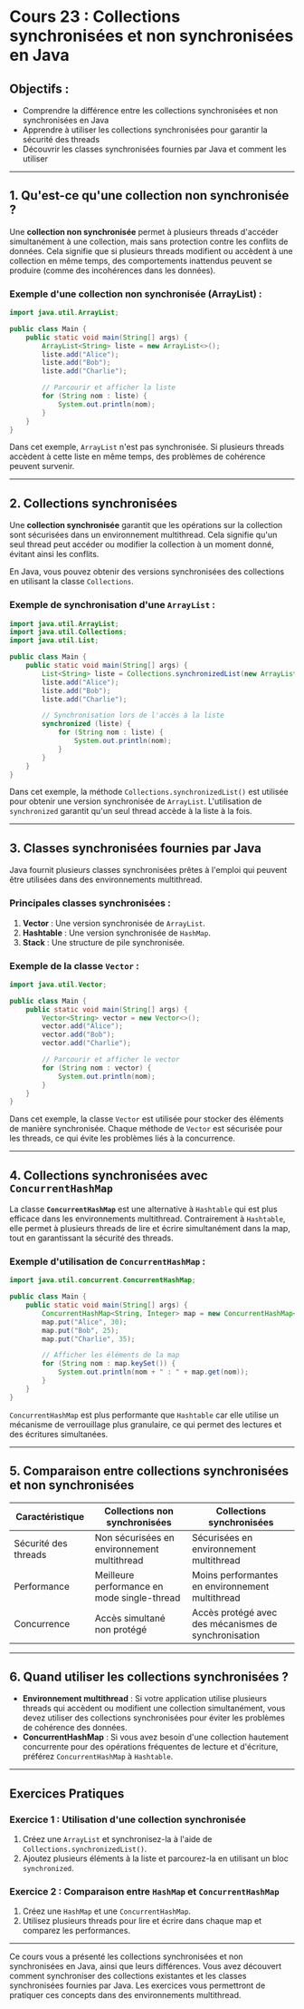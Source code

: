 
# Cours 23 : Collections synchronisées et non synchronisées en Java

## Objectifs :
- Comprendre la différence entre les collections synchronisées et non synchronisées en Java
- Apprendre à utiliser les collections synchronisées pour garantir la sécurité des threads
- Découvrir les classes synchronisées fournies par Java et comment les utiliser

---

## 1. Qu'est-ce qu'une collection non synchronisée ?
Une **collection non synchronisée** permet à plusieurs threads d'accéder simultanément à une collection, mais sans protection contre les conflits de données. Cela signifie que si plusieurs threads modifient ou accèdent à une collection en même temps, des comportements inattendus peuvent se produire (comme des incohérences dans les données).

### Exemple d'une collection non synchronisée (ArrayList) :
```java
import java.util.ArrayList;

public class Main {
    public static void main(String[] args) {
        ArrayList<String> liste = new ArrayList<>();
        liste.add("Alice");
        liste.add("Bob");
        liste.add("Charlie");

        // Parcourir et afficher la liste
        for (String nom : liste) {
            System.out.println(nom);
        }
    }
}
```

Dans cet exemple, `ArrayList` n'est pas synchronisée. Si plusieurs threads accèdent à cette liste en même temps, des problèmes de cohérence peuvent survenir.

---

## 2. Collections synchronisées
Une **collection synchronisée** garantit que les opérations sur la collection sont sécurisées dans un environnement multithread. Cela signifie qu'un seul thread peut accéder ou modifier la collection à un moment donné, évitant ainsi les conflits.

En Java, vous pouvez obtenir des versions synchronisées des collections en utilisant la classe `Collections`.

### Exemple de synchronisation d'une `ArrayList` :
```java
import java.util.ArrayList;
import java.util.Collections;
import java.util.List;

public class Main {
    public static void main(String[] args) {
        List<String> liste = Collections.synchronizedList(new ArrayList<>());
        liste.add("Alice");
        liste.add("Bob");
        liste.add("Charlie");

        // Synchronisation lors de l'accès à la liste
        synchronized (liste) {
            for (String nom : liste) {
                System.out.println(nom);
            }
        }
    }
}
```

Dans cet exemple, la méthode `Collections.synchronizedList()` est utilisée pour obtenir une version synchronisée de `ArrayList`. L'utilisation de `synchronized` garantit qu'un seul thread accède à la liste à la fois.

---

## 3. Classes synchronisées fournies par Java
Java fournit plusieurs classes synchronisées prêtes à l'emploi qui peuvent être utilisées dans des environnements multithread.

### Principales classes synchronisées :
1. **Vector** : Une version synchronisée de `ArrayList`.
2. **Hashtable** : Une version synchronisée de `HashMap`.
3. **Stack** : Une structure de pile synchronisée.

### Exemple de la classe `Vector` :
```java
import java.util.Vector;

public class Main {
    public static void main(String[] args) {
        Vector<String> vector = new Vector<>();
        vector.add("Alice");
        vector.add("Bob");
        vector.add("Charlie");

        // Parcourir et afficher le vector
        for (String nom : vector) {
            System.out.println(nom);
        }
    }
}
```

Dans cet exemple, la classe `Vector` est utilisée pour stocker des éléments de manière synchronisée. Chaque méthode de `Vector` est sécurisée pour les threads, ce qui évite les problèmes liés à la concurrence.

---

## 4. Collections synchronisées avec `ConcurrentHashMap`
La classe **`ConcurrentHashMap`** est une alternative à `Hashtable` qui est plus efficace dans les environnements multithread. Contrairement à `Hashtable`, elle permet à plusieurs threads de lire et écrire simultanément dans la map, tout en garantissant la sécurité des threads.

### Exemple d'utilisation de `ConcurrentHashMap` :
```java
import java.util.concurrent.ConcurrentHashMap;

public class Main {
    public static void main(String[] args) {
        ConcurrentHashMap<String, Integer> map = new ConcurrentHashMap<>();
        map.put("Alice", 30);
        map.put("Bob", 25);
        map.put("Charlie", 35);

        // Afficher les éléments de la map
        for (String nom : map.keySet()) {
            System.out.println(nom + " : " + map.get(nom));
        }
    }
}
```

`ConcurrentHashMap` est plus performante que `Hashtable` car elle utilise un mécanisme de verrouillage plus granulaire, ce qui permet des lectures et des écritures simultanées.

---

## 5. Comparaison entre collections synchronisées et non synchronisées
| **Caractéristique**       | **Collections non synchronisées**           | **Collections synchronisées**                 |
|---------------------------|--------------------------------------------|----------------------------------------------|
| Sécurité des threads       | Non sécurisées en environnement multithread| Sécurisées en environnement multithread      |
| Performance                | Meilleure performance en mode single-thread| Moins performantes en environnement multithread |
| Concurrence                | Accès simultané non protégé                | Accès protégé avec des mécanismes de synchronisation |

---

## 6. Quand utiliser les collections synchronisées ?
- **Environnement multithread** : Si votre application utilise plusieurs threads qui accèdent ou modifient une collection simultanément, vous devez utiliser des collections synchronisées pour éviter les problèmes de cohérence des données.
- **ConcurrentHashMap** : Si vous avez besoin d'une collection hautement concurrente pour des opérations fréquentes de lecture et d'écriture, préférez `ConcurrentHashMap` à `Hashtable`.

---

## Exercices Pratiques

### Exercice 1 : Utilisation d'une collection synchronisée
1. Créez une `ArrayList` et synchronisez-la à l'aide de `Collections.synchronizedList()`.
2. Ajoutez plusieurs éléments à la liste et parcourez-la en utilisant un bloc `synchronized`.

### Exercice 2 : Comparaison entre `HashMap` et `ConcurrentHashMap`
1. Créez une `HashMap` et une `ConcurrentHashMap`.
2. Utilisez plusieurs threads pour lire et écrire dans chaque map et comparez les performances.

---

Ce cours vous a présenté les collections synchronisées et non synchronisées en Java, ainsi que leurs différences. Vous avez découvert comment synchroniser des collections existantes et les classes synchronisées fournies par Java. Les exercices vous permettront de pratiquer ces concepts dans des environnements multithread.
